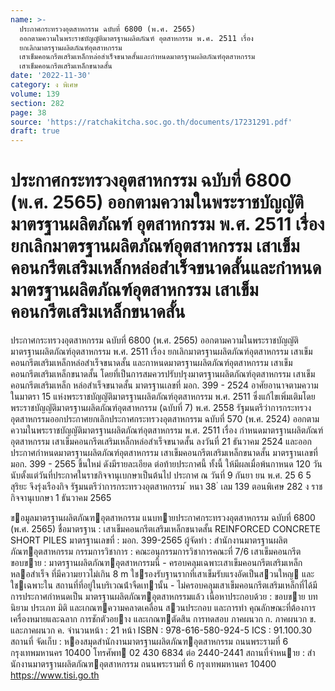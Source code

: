 ```yaml
---
name: >-
  ประกาศกระทรวงอุตสาหกรรม ฉบับที่ 6800 (พ.ศ. 2565)
  ออกตามความในพระราชบัญญัติมาตรฐานผลิตภัณฑ์ อุตสาหกรรม พ.ศ. 2511 เรื่อง
  ยกเลิกมาตรฐานผลิตภัณฑ์อุตสาหกรรม
  เสาเข็มคอนกรีตเสริมเหล็กหล่อสำเร็จขนาดสั้นและกำหนดมาตรฐานผลิตภัณฑ์อุตสาหกรรม
  เสาเข็มคอนกรีตเสริมเหล็กขนาดสั้น
date: '2022-11-30'
category: ง พิเศษ
volume: 139
section: 282
page: 38
source: 'https://ratchakitcha.soc.go.th/documents/17231291.pdf'
draft: true
---
```


# ประกาศกระทรวงอุตสาหกรรม ฉบับที่ 6800 (พ.ศ. 2565) ออกตามความในพระราชบัญญัติมาตรฐานผลิตภัณฑ์ อุตสาหกรรม พ.ศ. 2511 เรื่อง ยกเลิกมาตรฐานผลิตภัณฑ์อุตสาหกรรม เสาเข็มคอนกรีตเสริมเหล็กหล่อสำเร็จขนาดสั้นและกำหนดมาตรฐานผลิตภัณฑ์อุตสาหกรรม เสาเข็มคอนกรีตเสริมเหล็กขนาดสั้น

ประกาศกระทรวงอุตสาหกรรม ฉบับที่ 6800 (พ.ศ. 2565) ออกตามความในพระราชบัญญัติมาตรฐานผลิตภัณฑ์อุตสาหกรรม พ.ศ. 2511 เรื่อง ยกเลิกมาตรฐานผลิตภัณฑ์อุตสาหกรรม เสาเข็มคอนกรีตเสริมเหล็กหล่อสำเร็จขนาดสั้น และกาหนดมาตรฐานผลิตภัณฑ์อุตสาหกรรม เสาเข็มคอนกรีตเสริมเหล็กขนาดสั้น โดยที่เป็นการสมควรปรับปรุงมาตรฐานผลิตภัณฑ์อุตสาหกรรม เสาเข็มคอนกรีตเสริมเหล็ก หล่อสำเร็จขนาดสั้น มาตรฐานเลขที่ มอก. 399 - 2524 อาศัยอานาจตามความในมาตรา 15 แห่งพระราชบัญญัติมาตรฐานผลิตภัณฑ์อุตสาหกรรม พ.ศ. 2511 ซึ่งแก้ไขเพิ่มเติมโดยพระราชบัญญัติมาตรฐานผลิตภัณฑ์อุตสาหกรรม (ฉบับที่ 7) พ.ศ. 2558 รัฐมนตรีว่าการกระทรวงอุตสาหกรรมออกประกาศยกเลิกประกาศกระทรวงอุตสาหกรรม ฉบับที่ 570 (พ.ศ. 2524) ออกตามความในพระราชบัญญัติมาตรฐานผลิตภัณฑ์อุตสาหกรรม พ.ศ. 2511 เรื่อง กำหนดมาตรฐานผลิตภัณฑ์อุตสาหกรรม เสาเข็มคอนกรีตเสริมเหล็กหล่อสำเร็จขนาดสั้น ลงวันที่ 21 ธันวาคม 2524 และออกประกาศกำหนดมาตรฐานผลิตภัณฑ์อุตสาหกรรม เสาเข็มคอนกรีตเสริมเหล็กขนาดสั้น มาตรฐานเลขที่ มอก. 399 - 2565 ขึ้นใหม่ ดังมีรายละเอียด ต่อท้ายประกาศนี้ ทั้งนี้ ให้มีผลเมื่อพ้นกาหนด 120 วัน นับตั้งแต่วันที่ประกาศในราชกิจจานุเบกษาเป็นต้นไป ประกาศ ณ วันที่ 9 กันยา ยน พ.ศ. 25 6 5 สุริยะ จึงรุ่งเรืองกิจ รัฐมนตรีว่าการกระทรวงอุตสาหกรรม ้ หนา 38 ่ เลม 139 ตอนพิเศษ 282 ง ราชกิจจานุเบกษา 1 ธันวาคม 2565

ขอมูลมาตรฐานผลิตภัณฑอุตสาหกรรม แนบทายประกาศกระทรวงอุตสาหกรรม ฉบับที่ 6800 (พ.ศ. 2565) ชื่อมาตรฐาน : เสาเข็มคอนกรีตเสริมเหล็กขนาดสั้น REINFORCED CONCRETE SHORT PILES มาตรฐานเลขที่ : มอก. 399-2565 ผู้จัดทํา : สํานักงานมาตรฐานผลิตภัณฑอุตสาหกรรม กรรมการวิชาการ : คณะอนุกรรมการวิชาการคณะที่ 7/6 เสาเข็มคอนกรีต ขอบขาย : มาตรฐานผลิตภัณฑอุตสาหกรรมนี้ - ครอบคลุมเฉพาะเสาเข็มคอนกรีตเสริมเหล็กหลอสําเร็จ ที่มีความยาวไม่เกิน 8 m ใชรองรับฐานรากที่เสาเข็มรับแรงอัดเป็นสวนใหญ และใชเฉพาะใน สถานที่ที่อยู่ในบริเวณน้ําจืดเทานั้น - ไม่ครอบคลุมเสาเข็มคอนกรีตเสริมเหล็กที่ได้มีการประกาศกําหนดเป็น มาตรฐานผลิตภัณฑอุตสาหกรรมแล้ว เนื้อหาประกอบด้วย : ขอบขาย บทนิยาม ประเภท มิติ และเกณฑความคลาดเคลื่อน สวนประกอบ และการทํา คุณลักษณะที่ต้องการ เครื่องหมายและฉลาก การชักตัวอยาง และเกณฑตัดสิน การทดสอบ ภาคผนวก ก. ภาคผนวก ข. และภาคผนวก ค. จํานวนหน้า : 21 หน้า ISBN : 978-616-580-924-5 ICS : 91.100.30 สถานที่ จัดเก็บ : หองสมุดสํานักงานมาตรฐานผลิตภัณฑอุตสาหกรรม ถนนพระรามที่ 6 กรุงเทพมหานคร 10400 โทรศัพท 02 430 6834 ต่อ 2440-2441 สถานที่จําหนาย : สํานักงานมาตรฐานผลิตภัณฑอุตสาหกรรม ถนนพระรามที่ 6 กรุงเทพมหานคร 10400 https://www.tisi.go.th
